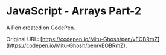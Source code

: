 # JavaScript - Arrays Part-2

A Pen created on CodePen.

Original URL: [https://codepen.io/Mitu-Ghosh/pen/vEOBRmZ](https://codepen.io/Mitu-Ghosh/pen/vEOBRmZ).

